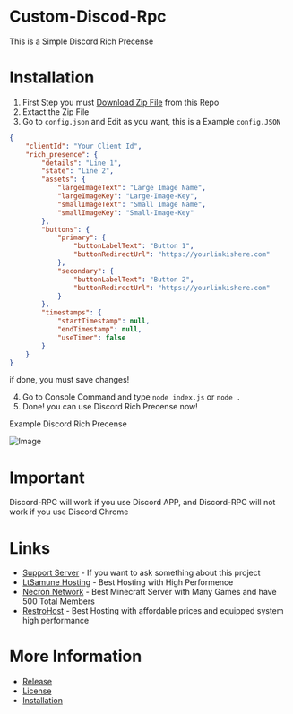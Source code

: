# Custom-Discod-Rpc

This is a Simple Discord Rich Precense

# Installation
1. First Step you must [Download Zip File](https://github.com/ClueForce/Custom-Discord-Rpc/releases/tag/1.0) from this Repo
2. Extact the Zip File
3. Go to `config.json` and Edit as you want, this is a Example `config.JSON`
```json
{
    "clientId": "Your Client Id",
    "rich_presence": {
        "details": "Line 1",
        "state": "Line 2",
        "assets": {
            "largeImageText": "Large Image Name",
            "largeImageKey": "Large-Image-Key",
            "smallImageText": "Small Image Name",
            "smallImageKey": "Small-Image-Key"
        },
        "buttons": {
            "primary": {
                "buttonLabelText": "Button 1",
                "buttonRedirectUrl": "https://yourlinkishere.com"
            },
            "secondary": {
                "buttonLabelText": "Button 2",
                "buttonRedirectUrl": "https://yourlinkishere.com"
            }
        },
        "timestamps": {
            "startTimestamp": null,
            "endTimestamp": null,
            "useTimer": false
        }
    }
}
```
if done, you must save changes!

4. Go to Console Command and type `node index.js` or `node .`
5. Done! you can use Discord Rich Precense now!

Example Discord Rich Precense

![Image](https://cdn.discordapp.com/attachments/818356648107966527/864775609792069702/owner-discussion-channel_-_Discord_7_14_2021_2_47_22_PM_2.png)

# Important
Discord-RPC will work if you use Discord APP, and Discord-RPC will not work if you use Discord Chrome

# Links
- [Support Server](https://discord.gg/44SvhqSRH7) - If you want to ask something about this project
- [LtSamune Hosting](https://discord.ltsamune-hosting.store) - Best Hosting with High Performence
- [Necron Network](https://discord.gg/9C9WeXGpWG) - Best Minecraft Server with Many Games and have 500 Total Members
- [RestroHost](https://discord.restrohost.my.id) - Best Hosting with affordable prices and equipped system high performance

# More Information
- [Release](https://github.com/ClueForce/Custom-Discord-Rpc/releases/tag/1.0)
- [License](https://github.com/ClueForce/Custom-Discord-Rpc/blob/master/LICENSE)
- [Installation](https://github.com/ClueForce/Custom-Discord-Rpc/blob/master/README.md#installation)

